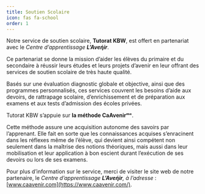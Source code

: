 ```yaml
---
title: Soutien Scolaire
icon: fas fa-school
order: 1
---
```



Notre service de soutien scolaire, **Tutorat KBW**, est offert en partenariat avec le _Centre d’apprentissage **L’Aveήir**_.

Ce partenariat se donne la mission d’aider les élèves du primaire et du secondaire à réussir leurs études et leurs projets d’avenir en leur offrant des services de soutien scolaire de très haute qualité.

Basés sur une évaluation diagnostic globale et objective, ainsi que des programmes personnalisés, ces services couvrent les besoins d’aide aux devoirs, de rattrapage scolaire, d’enrichissement et de préparation aux examens et aux tests d’admission des écoles privées.

Tutorat KBW s’appuie sur **la méthode CaAvenirᵐᶜ**.

Cette méthode assure une acquisition autonome des savoirs par l’apprenant. Elle fait en sorte que les connaissances acquises s’enracinent dans les réflexes même de l’élève, qui devient ainsi compétent non seulement dans la maîtrise des notions théoriques, mais aussi dans leur mobilisation et leur application à bon escient durant l’exécution de ses devoirs ou lors de ses examens.

Pour plus d’information sur le service, merci de visiter le site web de notre partenaire, le _Centre d’apprentissage **L’Aveήir**, à l’adresse_ : [www.caavenir.com](https://www.caavenir.com/).
